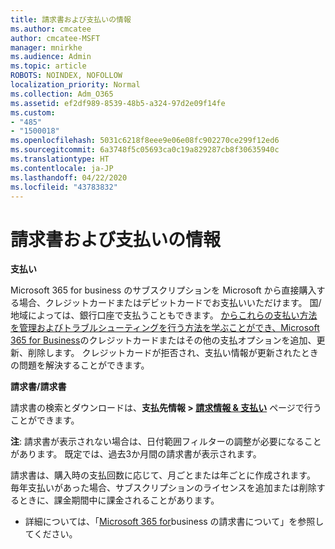 ```yaml
---
title: 請求書および支払いの情報
ms.author: cmcatee
author: cmcatee-MSFT
manager: mnirkhe
ms.audience: Admin
ms.topic: article
ROBOTS: NOINDEX, NOFOLLOW
localization_priority: Normal
ms.collection: Adm_O365
ms.assetid: ef2df989-8539-48b5-a324-97d2e09f14fe
ms.custom:
- "485"
- "1500018"
ms.openlocfilehash: 5031c6218f8eee9e06e08fc902270ce299f12ed6
ms.sourcegitcommit: 6a3748f5c05693ca0c19a829287cb8f30635940c
ms.translationtype: HT
ms.contentlocale: ja-JP
ms.lasthandoff: 04/22/2020
ms.locfileid: "43783832"
---
```

# <a name="invoice-and-payment-information"></a>請求書および支払いの情報

**支払い**

Microsoft 365 for business のサブスクリプションを Microsoft から直接購入する場合、クレジットカードまたはデビットカードでお支払いいただけます。  国/地域によっては、銀行口座で支払うこともできます。  [からこれらの支払い方法を管理およびトラブルシューティングを行う方法を学ぶことができ、Microsoft 365 for Business](https://go.microsoft.com/fwlink/?linkid=2118133)のクレジットカードまたはその他の支払オプションを追加、更新、削除します。  クレジットカードが拒否され、支払い情報が更新されたときの問題を解決することができます。

**請求書/請求書**

請求書の検索とダウンロードは、**支払先情報 > [請求情報 & 支払い](https://go.microsoft.com/fwlink/p/?linkid=848039)** ページで行うことができます。  

**注**: 請求書が表示されない場合は、日付範囲フィルターの調整が必要になることがあります。  既定では、過去3か月間の請求書が表示されます。

請求書は、購入時の支払回数に応じて、月ごとまたは年ごとに作成されます。  毎年支払いがあった場合、サブスクリプションのライセンスを追加または削除するときに、課金期間中に課金されることがあります。
 
- 詳細については、「[Microsoft 365 for](https://go.microsoft.com/fwlink/?linkid=2119101)business の請求書について」を参照してください。
